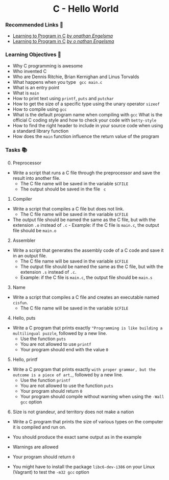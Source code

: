 <h1 align="center"> C - Hello World </h1>

### Recommended Links 🔗

- [Learning to Program in C](https://www.youtube.com/watch?v=rk2fK2IIiiQ) *[by onathan Engelsma](https://www.youtube.com/@JonathanEngelsma)*
- [Learning to Program in C](https://www.youtube.com/watch?v=FwpP_MsZWnU) *[by o    nathan Engelsma](https://www.youtube.com/@JonathanEngelsma)*

### Learning Objectives 🎯

- Why C programming is awesome
- Who invented C
- Who are Dennis Ritchie, Brian Kernighan and Linus Torvalds
- What happens when you type `` gcc main.c``
- What is an entry point
- What is ``main``
- How to print text using ``printf``, ``puts`` and ``putchar``
- How to get the size of a specific type using the unary operator ``sizeof``
- How to compile using ``gcc``
- What is the default program name when compiling with ``gcc``
What is the official C coding style and how to check your code with ``betty-style``
- How to find the right header to include in your source code when using a standard library function
- How does the ``main`` function influence the return value of the program

### Tasks 📚


0. Preprocessor
- Write a script that runs a C file through the preprocessor and save the result into another file.
	- The C file name will be saved in the variable ``$CFILE``
	- The output should be saved in the file `` c``

1. Compiler
- Write a script that compiles a C file but does not link.
	- The C file name will be saved in the variable ``$CFILE``
-	The output file should be named the same as the C file, but with the extension ``.o`` instead of ``.c``
		- Example: if the C file is ``main.c``, the output file should be ``main.o``

2. Assembler
- Write a script that generates the assembly code of a C code and save it in an output file.
	- The C file name will be saved in the variable ``$CFILE``
	- The output file should be named the same as the C file, but with the extension ``.s`` instead of ``.c``.
	- Example: if the C file is ``main.c``, the output file should be ``main.s``

3. Name
- Write a script that compiles a C file and creates an executable named ``cisfun``.
	- The C file name will be saved in the variable ``$CFILE``

4. Hello, puts
- Write a C program that prints exactly ``"Programming is like building a multilingual puzzle``, followed by a new line.
	- Use the function ``puts``
	- You are not allowed to use ``printf``
	- Your program should end with the value ``0``

5. Hello, printf
- Write a C program that prints exactly ``with proper grammar, but the outcome is a piece of art,``, followed by a new line.
	- Use the function ``printf``
	- You are not allowed to use the function ``puts``
	- Your program should return ``0``
	- Your program should compile without warning when using the ``-Wall gcc`` option

6. Size is not grandeur, and territory does not make a nation
- Write a C program that prints the size of various types on the computer it is compiled and run on.

- You should produce the exact same output as in the example
- Warnings are allowed
- Your program should return ``0``
- You might have to install the package ``libc6-dev-i386`` on your Linux (Vagrant) to test the ``-m32 gcc`` option

